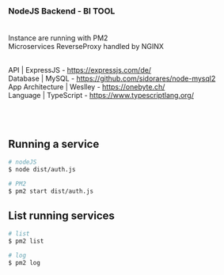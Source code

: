 ### NodeJS Backend - BI TOOL <br><br>

Instance are running with PM2<br>
Microservices ReverseProxy handled by NGINX <br> <br>


API              | ExpressJS  - https://expressjs.com/de/ <br>
Database         | MySQL      - https://github.com/sidorares/node-mysql2 <br>
App Architecture | Weslley - https://onebyte.ch/ <br>
Language         | TypeScript - https://www.typescriptlang.org/ <br>

<br><br>

## Running a service

```bash
# nodeJS
$ node dist/auth.js

# PM2
$ pm2 start dist/auth.js

```


## List running services

```bash
# list
$ pm2 list

# log
$ pm2 log 

```
